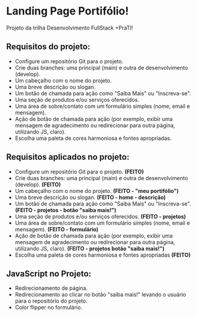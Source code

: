 # Landing Page Portifólio!

Projeto da trilha Desenvolvimento FullStack +PraTI!

## Requisitos do projeto:

- Configure um repositório Git para o projeto.
- Crie duas branches: uma principal (main) e outra de desenvolvimento (develop).
- Um cabeçalho com o nome do projeto.
- Uma breve descrição ou slogan.
- Um botão de chamada para ação como "Saiba Mais" ou "Inscreva-se".
- Uma seção de produtos e/ou serviços oferecidos.
- Uma área de sobre/contato com um formulário simples (nome, email e mensagem).
- Ação de botão de chamada para ação (por exemplo, exibir uma mensagem de agradecimento ou redirecionar para outra página, utilizando JS, claro).
- Escolha uma paleta de cores harmoniosa e fontes apropriadas.

## Requisitos aplicados no projeto:

- Configure um repositório Git para o projeto. **(FEITO)**
- Crie duas branches: uma principal (main) e outra de desenvolvimento (develop). **(FEITO)**
- Um cabeçalho com o nome do projeto. **(FEITO - "meu portifólio")**
- Uma breve descrição ou slogan. **(FEITO - home - descrição)**
- Um botão de chamada para ação como "Saiba Mais" ou "Inscreva-se". **(FEITO - projetos - botão "saiba mais!")**
- Uma seção de produtos e/ou serviços oferecidos. **(FEITO - projetos)**
- Uma área de sobre/contato com um formulário simples (nome, email e mensagem). **(FEITO - formulário)**
- Ação de botão de chamada para ação (por exemplo, exibir uma mensagem de agradecimento ou redirecionar para outra página, utilizando JS, claro). **(FEITO - projetos botão "saiba mais!")**
- Escolha uma paleta de cores harmoniosa e fontes apropriadas **(FEITO)**

## JavaScript no Projeto:

- Redirecionamento de página.
- Redirecionamento ao clicar no botão "saiba mais!" levando o usuário para o repositório do projeto.
- Color flipper no formulário.

